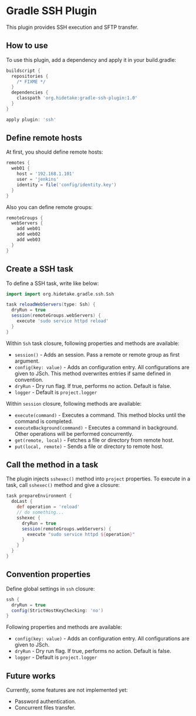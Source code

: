 Gradle SSH Plugin
=================

This plugin provides SSH execution and SFTP transfer.


How to use
----------

To use this plugin, add a dependency and apply it in your build.gradle:

```groovy
buildscript {
  repositories {
    /* FIXME */
  }
  dependencies {
    classpath 'org.hidetake:gradle-ssh-plugin:1.0'
  }
}

apply plugin: 'ssh'
```


Define remote hosts
-------------------

At first, you should define remote hosts:

```groovy
remotes {
  web01 {
    host = '192.168.1.101'
    user = 'jenkins'
    identity = file('config/identity.key')
  }
}
```

Also you can define remote groups:

```groovy
remoteGroups {
  webServers {
    add web01
    add web02
    add web03
  }
}
```


Create a SSH task
-----------------

To define a SSH task, write like below:

```groovy
import import org.hidetake.gradle.ssh.Ssh

task reloadWebServers(type: Ssh) {
  dryRun = true
  session(remoteGroups.webServers) {
    execute 'sudo service httpd reload'
  }
}
```

Within `Ssh` task closure, following properties and methods are available:
  * `session()` - Adds an session. Pass a remote or remote group as first argument.
  * `config(key: value)` - Adds an configuration entry. All configurations are given to JSch. This method overwrites entries if same defined in convention.
  * `dryRun` - Dry run flag. If true, performs no action. Default is false.
  * `logger` - Default is `project.logger`

Within `session` closure, following methods are available:
  * `execute(command)` - Executes a command. This method blocks until the command is completed.
  * `executeBackground(command)` - Executes a command in background. Other operations will be performed concurrently.
  * `get(remote, local)` - Fetches a file or directory from remote host.
  * `put(local, remote)` - Sends a file or directory to remote host.


Call the method in a task
-------------------------

The plugin injects `sshexec()` method into `project` properties.
To execute in a task, call `sshexec()` method and give a closure:

```groovy
task prepareEnvironment {
  doLast {
    def operation = 'reload'
    // do something...
    sshexec {
      dryRun = true
      session(remoteGroups.webServers) {
        execute "sudo service httpd ${operation}"
      }
    }
  }
}
```


Convention properties
---------------------

Define global settings in `ssh` closure:

```groovy
ssh {
  dryRun = true
  config(StrictHostKeyChecking: 'no')
}
```

Following properties and methods are available:

  * `config(key: value)` - Adds an configuration entry. All configurations are given to JSch.
  * `dryRun` - Dry run flag. If true, performs no action. Default is false.
  * `logger` - Default is `project.logger`


Future works
------------

Currently, some features are not implemented yet:

  * Password authentication.
  * Concurrent files transfer.


